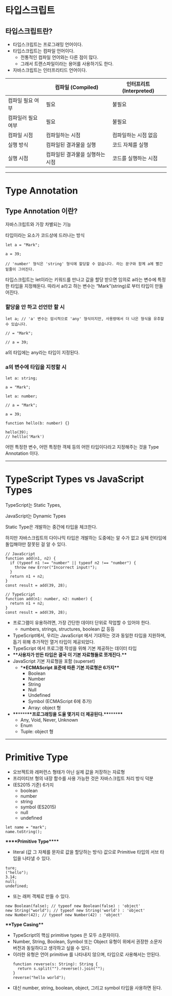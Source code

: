 # 타입스크립트

## 타입스크립트란?

- 타입스크립트는 프로그래밍 언어이다.
- 타입스크립트는 컴파일 언어이다.
  - 전통적인 컴파일 언어와는 다른 점이 많다.
  - 그래서 트랜스파일이라는 용어를 사용하기도 한다.
- 자바스크립트는 인터프리티드 언어이다.

|                    | 컴파일 (Compiled)               | 인터프리트 (Interpreted) |
| ------------------ | ------------------------------- | ------------------------ |
| 컴파일 필요 여부   | 필요                            | 불필요                   |
| 컴파일러 필요 여부 | 필요                            | 불필요                   |
| 컴파일 시점        | 컴파일하는 시점                 | 컴파일하는 시점 없음     |
| 실행 방식          | 컴파일된 결과물을 실행          | 코드 자체를 실행         |
| 실행 시점          | 컴파일된 결과물을 실행하는 시점 | 코드를 실행하는 시점     |

---

# Type Annotation

## Type Annotation 이란?

자바스크립트와 가장 차별되는 기능

타입이라는 요소가 코드상에 드러나는 방식

```tsx
let a = "Mark";

a = 39;

// 'number' 형식은 'string' 형식에 할당할 수 없습니다. 라는 문구와 함께 a에 빨간 밑줄이 그어진다.
```

타입스크립트는 let이라는 키워드를 만나고 값을 할당 받으면 임의로 a라는 변수에 특정한 타입을 지정해둔다. 따라서 a라고 하는 변수는 “Mark”(string)로 부터 타입이 만들어진다.

### 할당을 안 하고 선언만 할 시

```tsx
let a; // 'a' 변수는 암시적으로 'any' 형식이지만, 사용량에서 더 나은 형식을 유추할 수 있습니다.

// = "Mark";

// a = 39;
```

a의 타입에는 any라는 타입이 지정된다.

### a의 변수에 타입을 지정할 시

```tsx
let a: string;

a = "Mark";
```

```tsx
let a: number;

// a = "Mark";

a = 39;
```

```tsx
function hello(b: number) {}

hello(39);
// helllo('Mark')
```

어떤 특정한 변수, 어떤 특정한 객체 등의 어떤 타입이다라고 지정해주는 것을 Type Annotation 이다.

---

# TypeScript Types vs JavaScript Types

TypeScript는 Static Types,

JavaScript는 Dynamic Types

Static Type은 개발하는 중간에 타입을 체크한다.

하지만 자바스크립트의 다이나믹 타입은 개발하는 도중에는 알 수가 없고 실제 런타임에 돌입해야만 잘못된 걸 알 수 있다.

```tsx
// JavaScript
function add(n1, n2) {
  if (typeof n1 !== "number" || typeof n2 !== "number") {
    throw new Error("Incorrect input!");
  }
  return n1 + n2;
}
const result = add(39, 28);

// TypeScript
function add(n1: number, n2: number) {
  return n1 + n2;
}
const result = add(39, 28);
```

- 프로그램이 유용하려면, 가장 간단한 데이터 단위로 작업할 수 있어야 한다.
  - numbers, strings, structures, boolean 값 등등
- TypeScript에서, 우리는 JavaScript 에서 기대하는 것과 동일한 타입을 지원하며, 돕기 위해 추가적인 열거 타입이 제공되었다.
- TypeScript 에서 프로그램 작성을 위해 기본 제공하는 데이터 타입
- **\*\***사용자가 만든 타입은 결국 이 기본 자료형들로 쪼개진다.**\*\***
- JavaScript 기본 자료형을 포함 (superset)
  - \***\*ECMAScript 표준에 따른 기본 자료형은 6가지\*\***
    - Boolean
    - Number
    - String
    - Null
    - Undefined
    - Symbol (ECMAScript 6에 추가)
    - Array: object 형
- **********************\*\***********************\*\*\*\***********************\*\***********************프로그래밍을 도울 몇가지 더 제공된다.**********************\*\***********************\*\*\*\***********************\*\***********************
  - Any, Void, Never, Unknown
  - Enum
  - Tuple: object 형

---

# Primitive Type

- 오브젝트와 레퍼런스 형태가 아닌 실제 값을 저장하는 자료형
- 프리미티브 형의 내장 함수를 사용 가능한 것은 자바스크립트 처리 방식 덕분
- (ES2015 기준) 6가지
  - boolean
  - number
  - string
  - symbol (ES2015)
  - null
  - undefined

```tsx
let name = "mark";
name.toString();
```

************\*\*\*\*************Primitive Type************\*\*\*\*************

- literal (값 그 자체를 문자로 값을 할당하는 방식) 값으로 Primitive 타입의 서브 타입을 나타낼 수 있다.

```tsx
ture;
("hello");
3.14;
null;
undefined;
```

- 또는 래퍼 객체로 만들 수 있다.

```tsx
new Boolean(false); // typeof new Boolean(false) : 'object'
new String("world"); // typeof new String('world') : 'object'
new Number(42); // typeof new Number(42) : 'object'
```

**********\*\***********Type Casing**********\*\***********

- TypeScript의 핵심 primitive types 은 모두 소문자이다.
- Number, String, Boolean, Symbol 또는 Object 유형이 위에서 권장한 소문자 버전과 동일하다고 생각하고 싶을 수 있다.
- 이러한 유형은 언어 primitive 를 나타내지 않으며, 타입으로 사용해서는 안된다.
  ```tsx
  function reverse(s: String): String {
    return s.split("").reverse().join("");
  }
  reverse("hello world");
  ```
- 대신 number, string, boolean, object, 그리고 symbol 타입을 사용하면 된다.
